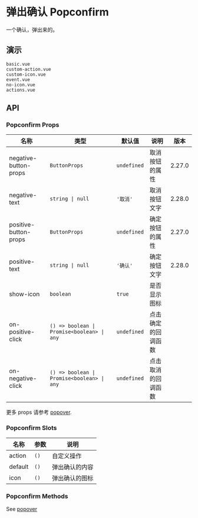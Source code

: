 # 弹出确认 Popconfirm

一个确认，弹出来的。

## 演示

```demo
basic.vue
custom-action.vue
custom-icon.vue
event.vue
no-icon.vue
actions.vue
```

## API

### Popconfirm Props

| 名称 | 类型 | 默认值 | 说明 | 版本 |
| --- | --- | --- | --- | --- |
| negative-button-props | `ButtonProps` | `undefined` | 取消按钮的属性 | 2.27.0 |
| negative-text | `string \| null` | `'取消'` | 取消按钮文字 | 2.28.0 |
| positive-button-props | `ButtonProps` | `undefined` | 确定按钮的属性 | 2.27.0 |
| positive-text | `string \| null` | `'确认'` | 确定按钮文字 | 2.28.0 |
| show-icon | `boolean` | `true` | 是否显示图标 |  |
| on-positive-click | `() => boolean \| Promise<boolean> \| any` | `undefined` | 点击确定的回调函数 |  |
| on-negative-click | `() => boolean \| Promise<boolean> \| any` | `undefined` | 点击取消的回调函数 |  |

更多 props 请参考 [popover](popover#Popover-Props).

### Popconfirm Slots

| 名称    | 参数 | 说明           |
| ------- | ---- | -------------- |
| action  | `()` | 自定义操作     |
| default | `()` | 弹出确认的内容 |
| icon    | `()` | 弹出确认的图标 |

### Popconfirm Methods
See [popover](popover#Popover-Methods)
